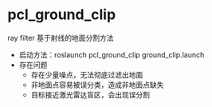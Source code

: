 # pcl_ground_clip
ray filter 基于射线的地面分割方法

- 启动方法：roslaunch pcl_ground_clip ground_clip.launch
- 存在问题
    - 存在少量噪点，无法彻底过滤出地面
    - 非地面点容易被误分类，造成非地面点缺失
    - 目标接近激光雷达盲区，会出现误分割
